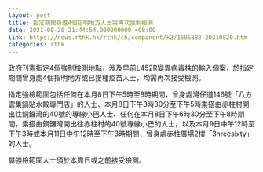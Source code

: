 ```yaml
---
layout: post
title: 指定期間身處4個指明地方人士需再次強制檢測
date: 2021-08-20 21:44:54.000000000 +08:00
link: https://news.rthk.hk/rthk/ch/component/k2/1606882-20210820.htm
categories: rthk
---
```


政府刊憲指定4個強制檢測地點，涉及早前L452R變異病毒株的輸入個案，於指定期間曾身處4個指明地方或已接種疫苗人士，均需再次接受檢測。

指定強檢範圍包括任何在本月8日下午5時至8時期間，曾身處灣仔道146號「八方雲集鍋貼水餃專門店」的人士、本月8日下午3時30分至下午5時乘搭由赤柱村開出往銅鑼灣的40號的專線小巴人士、任何在本月8日下午6時30分至下午8時期間，乘搭由銅鑼灣開出往赤柱村的40號專線小巴的人士，以及本月9日中午12時至下午3時或本月11日中午12時至下午3時期間，曾身處赤柱廣場2樓「3hreesixty」的人士。

屬強檢範圍人士須於本周日或之前接受檢測。
